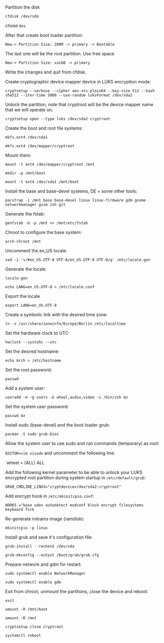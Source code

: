 
Partition the disk

`cfdisk /dev/sda`

chose `dos`

After that create boot loader partition:

`New-> Partition Size: 200M -> primary -> Bootable`

The last one will be the root partition. Use free space

`New-> Partition Size: xxxGB -> primary`

Write the changes and quit from cfdisk.

Create cryptographic device mapper device in LUKS encryption mode:

`cryptsetup --verbose --cipher aes-xts-plain64 --key-size 512 --hash sha512 --iter-time 5000 --use-random luksFormat /dev/sda2`

Unlock the partition, note that cryptroot will be the device mapper name that we will operate on.

`cryptsetup open --type luks /dev/sda2 cryptroot`

Create the boot and root file systems:

`mkfs.ext4 /dev/sda1`

`mkfs.ext4 /dev/mapper/cryptroot`

Mount them:

`mount -t ext4 /dev/mapper/cryptroot /mnt`

`mkdir -p /mnt/boot`

`mount -t ext4 /dev/sda1 /mnt/boot`

Install the base and base-devel systems, DE + some other tools:

`pacstrap -i /mnt base base-devel linux linux-firmware gdm gnome networkmanager gvim zsh git`

Generate the fstab:

`genfstab -U -p /mnt >> /mnt/etc/fstab`

Chroot to configure the base system:

`arch-chroot /mnt`

Uncomment the en_US locale:

`sed -i 's/#en_US.UTF-8 UTF-8/en_US.UTF-8 UTF-8/g' /etc/locale.gen`

Generate the locale:

`locale-gen`

`echo LANG=en_US.UTF-8 > /etc/locale.conf`

Export the locale

`export LANG=en_US.UTF-8`

Create a symbolic link with the desired time zone:

`ln -s /usr/share/zoneinfo/Europe/Berlin /etc/localtime`

Set the hardware clock to UTC:

`hwclock --systohc --utc`

Set the desired hostname:

`echo Arch > /etc/hostname`

Set the root password:

`passwd`

Add a system user:

`useradd -m -g users -G wheel,audio,video -s /bin/zsh mz`

Set the system user password:

`passwd mz`

Install sudo (base-devel) and the boot loader grub:

`pacman -S sudo grub-bios`

Allow the system user to use sudo and run commands (temporary) as root:

`EDITOR=vim visudo` and uncomment the following line:

`wheel = (ALL) ALL

Add the following kernel parameter to be able to unlock your LUKS encrypted root partition during system startup in `/etc/default/grub`:

`GRUB_CMDLINE_LINUX="cryptdevice=/dev/sda2:cryptroot"`

Add encrypt hook in `/etc/mkinitcpio.conf`:

`HOOKS ="base udev autodetect modconf block encrypt filesystems keyboard fsck`

Re-generate initrams image (ramdisk):

`mkinitcpio -p linux`

Install grub and save it's configuration file:

`grub-install --recheck /dev/sda`

`grub-mkconfig --output /boot/grub/grub.cfg`

Prepare network and gdm for restart:

`sudo systemctl enable NetworkManager`

`sudo systemctl enable gdm`

Exit from chroot, unmount the partitions, close the device and reboot:

`exit`

`umount -R /mnt/boot`


`umount -R /mnt`

`cryptsetup close cryptroot`

`systemctl reboot`
